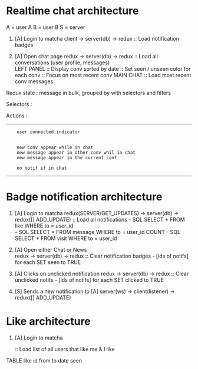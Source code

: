 
# Realtime chat architecture

A = user A 
B = user B 
S = server


1) [A] Login to matcha 
	client -> server(db) -> redux :: Load notification badges

2) [A] Open chat page 
	redux -> server(db) -> redux 
		:: Load all conversations (user profile, messages) 	
		LEFT PANEL 
		:: Display conv sorted by date 
		:: Set seen / unseen color for each conv
		:: Focus on most recent conv
		MAIN CHAT
		:: Load most recent conv messages 





Redux state : 
	message in bulk, grouped by with selectors and filters 


Selectors : 



Actions : 




------------------------------------------------------

		user connected indicator 


		new conv appear while in chat 
		new message appear in other conv whil in chat 
		new message appear in the current conf 

		no notif if in chat 


-----------------------------------------------------


# Badge notification architecture 

1) [A] Login to matcha 
	redux(SERVER/GET_UPDATES) -> server(db) -> redux([] ADD_UPDATE) 
		:: Load all notifications
			- SQL SELECT * FROM like WHERE to = user_id    
			- SQL SELECT * FROM message WHERE to = user_id  COUNT 
			- SQL SELECT * FROM visit WHERE to = user_id   

2) [A] Open either Chat or News 		
	redux -> server(db) -> redux
		:: Clear notification badges
			- [ids of notifs] for each SET seen to TRUE 

3) [A] Clicks on unclicked notification
	redux -> server(db) -> redux
		:: Clear unclicked notifs 
			- [ids of notifs] for each SET clicked to TRUE 


4) [S] Sends a new notification to [A]
	server(ws) -> client(listener) -> redux([] ADD_UPDATE) 





# Like architecture 

1) [A] Login to matcha
	
	:: Load list of all users that like me & I like 


TABLE like 
	id 
	from
	to 
	date
	seen







